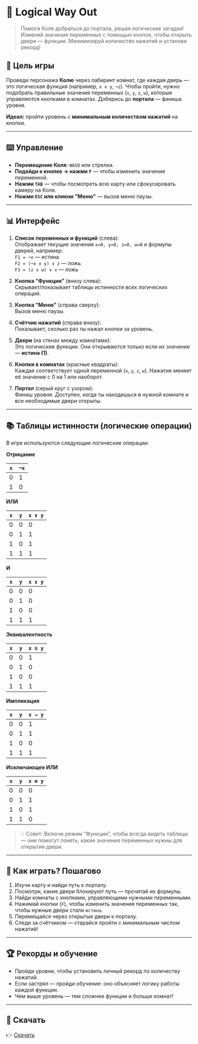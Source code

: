 # 🧠 Logical Way Out

> Помоги Коле добраться до портала, решая логические загадки! Изменяй значения переменных с помощью кнопок, чтобы открыть двери — функции. Минимизируй количество нажатий и установи рекорд!

## 🎯 Цель игры
Проведи персонажа **Колю** через лабиринт комнат, где каждая дверь — это логическая функция (например, `x ∧ y`, `¬z`). Чтобы пройти, нужно подобрать правильные значения переменных (`x`, `y`, `z`, `w`), которые управляются кнопками в комнатах. Доберись до **портала** — финиша уровня.

**Идеал:** пройти уровень с **минимальным количеством нажатий** на кнопки.

---

## ⌨️ Управление

- **Перемещение Коля**: `WASD` или стрелки.
- **Подойди к кнопке → нажми `F`** — чтобы изменить значение переменной.
- **Нажми `TAB`** — чтобы посмотреть всю карту или сфокусировать камеру на Коле.
- **Нажми `ESC` или кликни "Меню"** — вызов меню паузы.

---

## 📊 Интерфейс

1. **Список переменных и функций** (слева):  
   Отображает текущие значения `x=0, y=0, z=0, w=0` и формулы дверей, например:  
   `F1 = ¬x` — истина  
   `F2 = (¬x ∧ y) ∨ z` — ложь  
   `F3 = (z ∧ w) ∨ x` — ложь

2. **Кнопка “Функции”** (внизу слева):  
   Скрывает/показывает таблицы истинности всех логических операций.

3. **Кнопка “Меню”** (справа сверху):  
   Вызов меню паузы.

4. **Счётчик нажатий** (справа внизу):  
   Показывает, сколько раз ты нажал кнопки за уровень.

5. **Двери** (на стенах между комнатами):  
   Это логические функции. Они открываются только если их значение — **истина (1)**.

6. **Кнопки в комнатах** (красные квадраты):  
   Каждая соответствует одной переменной (`x`, `y`, `z`, `w`). Нажатие меняет её значение с 0 на 1 или наоборот.

7. **Портал** (серый круг с узором):  
   Финиш уровня. Доступен, когда ты находишься в нужной комнате и все необходимые двери открыты.

---

## 📚 Таблицы истинности (логические операции)

В игре используются следующие логические операции:

**Отрицание**

| `x` | `¬x` |
| - | ---- |
| 0 | 1 |
| 1 | 0 |

**ИЛИ**

| `x` | `y` | `x ∨ y` |
| --- | --- | ------- |
| 0 | 0 | 0 |
| 0 | 1 | 1 |
| 1 | 0 | 1 |
| 1 | 1 | 1 |

**И**

| `x` | `y` | `x ∧ y` |
| --- | --- | ------- |
| 0 | 0 | 0 |
| 0 | 1 | 0 |
| 1 | 0 | 0 |
| 1 | 1 | 1 |

**Эквивалентность**

| `x` | `y` | `x ≡ y` |
| --- | --- | ------- |
| 0 | 0 | 1 |
| 0 | 1 | 0 |
| 1 | 0 | 0 |
| 1 | 1 | 1 |

**Импликация**

| `x` | `y` | `x → y` |
| --- | --- | ------- |
| 0 | 0 | 1 |
| 0 | 1 | 1 |
| 1 | 0 | 0 |
| 1 | 1 | 1 |

**Исключающее ИЛИ**

| `x` | `y` | `x ⊕ y` |
| --- | --- | ------- |
| 0 | 0 | 0 |
| 0 | 1 | 1 |
| 1 | 0 | 1 |
| 1 | 1 | 0 |

> 💡 Совет: Включи режим “Функции”, чтобы всегда видеть таблицы — они помогут понять, какие значения переменных нужны для открытия двери.

---

## 🧩 Как играть? Пошагово

1. Изучи карту и найди путь к порталу.
2. Посмотри, какие двери блокируют путь — прочитай их формулы.
3. Найди комнаты с кнопками, управляющими нужными переменными.
4. Нажимай кнопки (`F`), чтобы изменить значения переменных так, чтобы нужные двери стали `истина`.
5. Перемещайся через открытые двери к порталу.
6. Следи за счётчиком — старайся пройти с минимальным числом нажатий!

---

## 🏆 Рекорды и обучение

- Пройди уровни, чтобы установить личный рекорд по количеству нажатий.
- Если застрял — пройди обучение: оно объясняет логику работы каждой функции.
- Чем выше уровень — тем сложнее функции и больше комнат!

---

## 🚀 Скачать
   👉 [Скачать](ссылка-на-релиз)  
